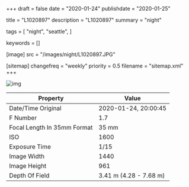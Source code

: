 +++
draft = false
date = "2020-01-24"
publishdate = "2020-01-25"

title = "L1020897"
description = "L1020897"
summary = "night"

tags = [
    "night",
    "seattle",
]

keywords = []

[image]
    src = "/images/night/L1020897.JPG"

[sitemap]
    changefreq = "weekly"
    priority = 0.5
    filename = "sitemap.xml"
+++


![img](/images/night/L1020897.JPG)

Property | Value
---------|------
Date/Time Original              | 2020-01-24, 20:00:45
F Number                        | 1.7
Focal Length In 35mm Format     | 35 mm
ISO                             | 1600
Exposure Time                   | 1/15
Image Width                     | 1440
Image Height                    | 961
Depth Of Field                  | 3.41 m (4.28 - 7.68 m)
